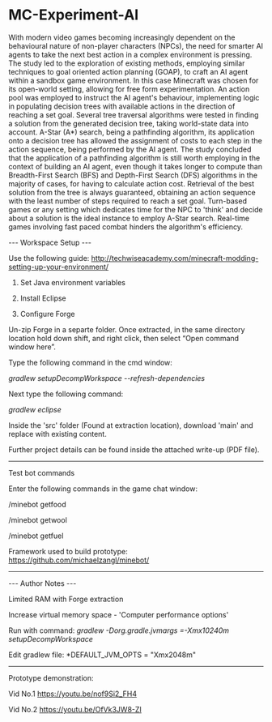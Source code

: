 # MC-Experiment-AI


With modern video games becoming increasingly dependent on the behavioural nature of non-player characters (NPCs), the need for smarter AI agents to take the next best action in a complex environment is pressing.
The study led to the exploration of existing methods, employing similar techniques to goal oriented action planning (GOAP), to craft an AI agent within a sandbox game environment. In this case Minecraft was chosen for its open-world setting, allowing for free form experimentation. An action pool was employed to instruct the AI agent's behaviour, implementing logic in populating decision trees with available actions in the direction of reaching a set goal. Several tree traversal algorithms were tested in finding a solution from the generated decision tree, taking world-state data into account.
A-Star (A*) search, being a pathfinding algorithm, its application onto a decision tree has allowed the assignment of costs to each step in the action sequence, being performed by the AI agent. The study concluded that the application of a pathfinding algorithm is still worth employing in the context of building an AI agent, even though it takes longer to compute than Breadth-First Search (BFS) and Depth-First Search (DFS) algorithms in the majority of cases, for having to calculate action cost.
Retrieval of the best solution from the tree is always guaranteed, obtaining an action sequence with the least number of steps required to reach a set goal. Turn-based games or any setting which dedicates time for the NPC to 'think' and decide about a solution is the ideal instance to employ A-Star search. Real-time games involving fast paced combat hinders the algorithm's efficiency.


--- Workspace Setup ---

Use the following guide: http://techwiseacademy.com/minecraft-modding-setting-up-your-environment/

1) Set Java environment variables

2) Install Eclipse

3) Configure Forge

Un-zip Forge in a separte folder.
Once extracted, in the same directory location hold down shift, and right click, then select “Open command window here”.

Type the following command in the cmd window: 

*gradlew setupDecompWorkspace --refresh-dependencies*

Next type the following command:

*gradlew eclipse*

Inside the 'src' folder (Found at extraction location), download 'main' and replace with existing content.

Further project details can be found inside the attached write-up (PDF file).

___________________________________________

Test bot commands

Enter the following commands in the game chat window:

/minebot getfood

/minebot getwool

/minebot getfuel

Framework used to build prototype: https://github.com/michaelzangl/minebot/

________________________________________

--- Author Notes ---

Limited RAM with Forge extraction

Increase virtual memory space - 'Computer performance options'

Run with command: *gradlew -Dorg.gradle.jvmargs =-Xmx10240m setupDecompWorkspace*

Edit gradlew file:
*DEFAULT_JVM_OPTS = "Xmx2048m"

________________________________________

Prototype demonstration:

Vid No.1   https://youtu.be/nof9Si2_FH4

Vid No.2   https://youtu.be/OfVk3JW8-ZI



